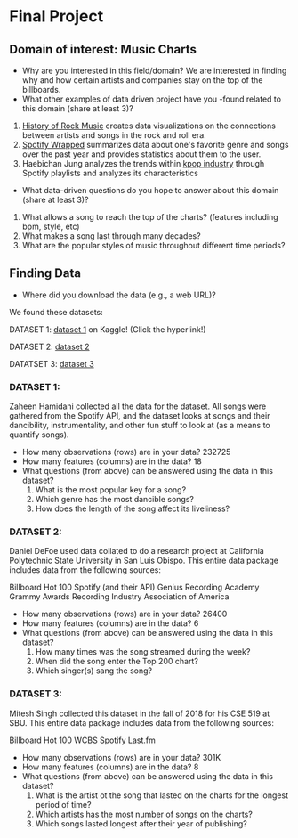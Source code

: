 # Final Project
## Domain of interest: Music Charts
- Why are you interested in this field/domain?
We are interested in finding why and how certain artists and companies stay on the top of the billboards.
- What other examples of data driven project have you -found related to this domain (share at least 3)?
1. [History of Rock Music](https://svds.com/rockandroll/#littlerichard) creates data visualizations on the connections between artists and songs in the rock and roll era.
2. [Spotify Wrapped](https://open.spotify.com/genre/2019-page) summarizes data about one's favorite genre and songs over the past year and provides statistics about them to the user. 
3. Haebichan Jung analyzes the trends within [kpop industry](https://towardsdatascience.com/the-data-science-of-k-pop-understanding-bts-through-data-and-a-i-part-1-50783b198ac2) through Spotify playlists and analyzes its characteristics
- What data-driven questions do you hope to answer about this domain (share at least 3)?
1. What allows a song to reach the top of the charts? (features including bpm, style, etc)
2. What makes a song last through many decades?
3. What are the popular styles of music throughout different time periods?

## Finding Data
- Where did you download the data (e.g., a web URL)?

We found these datasets:

DATASET 1: [dataset 1](https://www.kaggle.com/zaheenhamidani/ultimate-spotify-tracks-db) on Kaggle! (Click the hyperlink!)

DATASET 2: [dataset 2](https://www.kaggle.com/danield2255/data-on-songs-from-billboard-19992019#spotifyWeeklyTop200Streams.csv)

DATATSET 3: [dataset 3](https://www.kaggle.com/miteshsingh/hollywood-music-dataset) 


### DATASET 1: 
Zaheen Hamidani collected all the data for the dataset. All songs were gathered from the Spotify API, and the dataset looks at songs and their dancibility, instrumentality, and other fun stuff to look at (as a means to quantify songs).
- How many observations (rows) are in your data?
232725
- How many features (columns) are in the data?
18
- What questions (from above) can be answered using the data in this dataset?
  1. What is the most popular key for a song?
  2. Which genre has the most dancible songs?
  3. How does the length of the song affect its liveliness?

### DATASET 2:
Daniel DeFoe used data collated to do a research project at California Polytechnic State University in San Luis Obispo. This entire data package includes data from the following sources:

Billboard Hot 100
Spotify (and their API)
Genius
Recording Academy Grammy Awards
Recording Industry Association of America

- How many observations (rows) are in your data?
26400
- How many features (columns) are in the data?
6
- What questions (from above) can be answered using the data in this dataset?
  1. How many times was the song streamed during the week?
  2. When did the song enter the Top 200 chart?
  3. Which singer(s) sang the song?
  
### DATASET 3:
Mitesh Singh collected this dataset in the fall of 2018 for his CSE 519 at SBU. This entire data package includes data from the following sources:

Billboard Hot 100
WCBS
Spotify
Last.fm

- How many observations (rows) are in your data?
301K
- How many features (columns) are in the data?
8
- What questions (from above) can be answered using the data in this dataset?
  1. What is the artist ot the song that lasted on the charts for the longest period of time?
  2. Which artists has the most number of songs on the charts?
  3. Which songs lasted longest after their year of publishing? 
